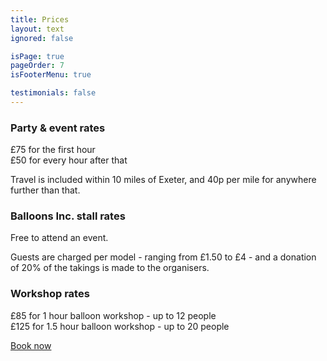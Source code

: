 ```yaml
---
title: Prices
layout: text
ignored: false

isPage: true
pageOrder: 7
isFooterMenu: true

testimonials: false
---
```

### Party & event rates

£75 for the first hour  
£50 for every hour after that

Travel is included within 10 miles of Exeter, and 40p per mile for anywhere further than that.

### Balloons Inc. stall rates

Free to attend an event.

Guests are charged per model - ranging from £1.50 to £4 - and a donation of 20% of the takings is made to the organisers.

### Workshop rates

£85 for 1 hour balloon workshop - up to 12 people  
£125 for 1.5 hour balloon workshop - up to 20 people

<a href="contact.html" class="button">Book now</a>